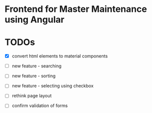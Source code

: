 # Frontend for Master Maintenance using Angular

# TODOs
- [x] convert html elements to material components
- [ ] new feature - searching
- [ ] new feature - sorting
- [ ] new feature - selecting using checkbox 
- [ ] rethink page layout 
- [ ] confirm validation of forms 


